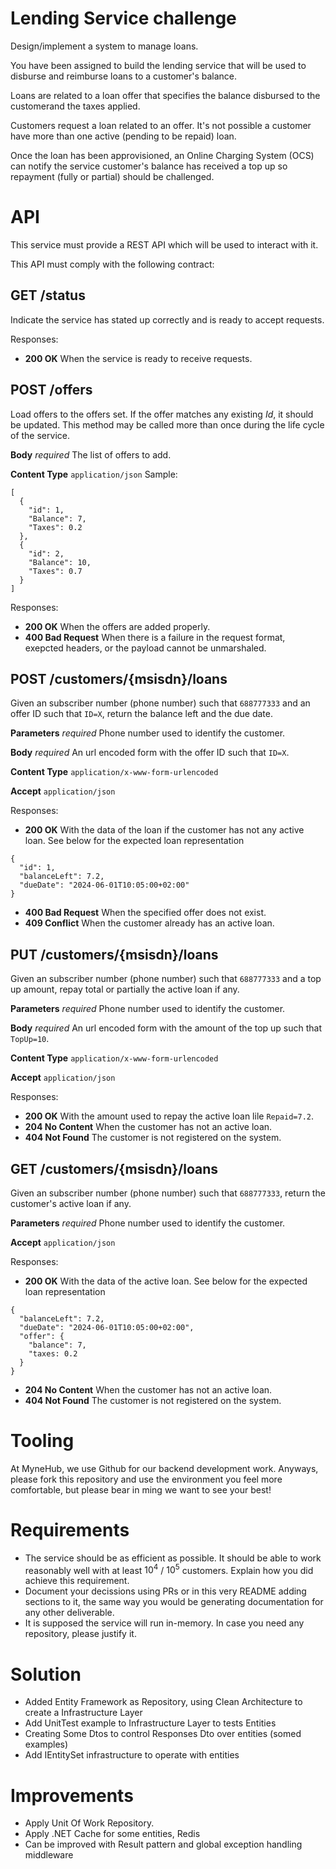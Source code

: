 # Lending Service challenge
Design/implement a system to manage loans.

You have been assigned to build the lending service that will be used to disburse and reimburse loans to a customer's balance.

Loans are related to a loan offer that specifies the balance disbursed to the customerand the taxes applied.

Customers request a loan related to an offer. It's not possible a customer have more than one active (pending to be repaid) loan.

Once the loan has been approvisioned, an Online Charging System (OCS) can notify the service customer's balance has received a top up
so repayment (fully or partial) should be challenged.

# API
This service must provide a REST API which will be used to interact with it.

This API must comply with the following contract:

## GET /status
Indicate the service has stated up correctly and is ready to accept requests.

Responses:
- **200 OK** When the service is ready to receive requests.

## POST /offers
Load offers to the offers set. If the offer matches any existing *Id*, it should be updated.
This method may be called more than once during the life cycle of the service.

**Body** *required* The list of offers to add.

**Content Type** ```application/json```
Sample:
```
[
  {
    "id": 1,
    "Balance": 7,
    "Taxes": 0.2
  },
  {
    "id": 2,
    "Balance": 10,
    "Taxes": 0.7
  }
]
```
Responses:
- **200 OK** When the offers are added properly.
- **400 Bad Request** When there is a failure in the request format, exepcted headers, or the payload cannot be unmarshaled.

## POST /customers/{msisdn}/loans
Given an subscriber number (phone number) such that ```688777333``` and an offer ID such that ```ID=X```, return the balance left and the due date.

**Parameters** *required* Phone number used to identify the customer.

**Body** *required* An url encoded form with the offer ID such that ```ID=X```.

**Content Type** ```application/x-www-form-urlencoded```

**Accept** ```application/json```

Responses:
- **200 OK** With the data of the loan if the customer has not any active loan. See below for the expected loan representation
```
{
  "id": 1,
  "balanceLeft": 7.2,
  "dueDate": "2024-06-01T10:05:00+02:00"
}
```
- **400 Bad Request** When the specified offer does not exist.
- **409 Conflict** When the customer already has an active loan.

## PUT /customers/{msisdn}/loans
Given an subscriber number (phone number) such that ```688777333``` and a top up amount, repay total or partially the active loan if any.

**Parameters** *required* Phone number used to identify the customer.

**Body** *required* An url encoded form with the amount of the top up such that ```TopUp=10```.

**Content Type** ```application/x-www-form-urlencoded```

**Accept** ```application/json```

Responses:
- **200 OK** With the amount used to repay the active loan lile ```Repaid=7.2```.
- **204 No Content** When the customer has not an active loan.
- **404 Not Found** The customer is not registered on the system.

## GET /customers/{msisdn}/loans
Given an subscriber number (phone number) such that ```688777333```, return the customer's active loan if any.

**Parameters** *required* Phone number used to identify the customer.

**Accept** ```application/json```

Responses:
- **200 OK** With the data of the active loan. See below for the expected loan representation
```
{
  "balanceLeft": 7.2,
  "dueDate": "2024-06-01T10:05:00+02:00",
  "offer": {
    "balance": 7,
    "taxes: 0.2
  }
}
```
- **204 No Content** When the customer has not an active loan.
- **404 Not Found** The customer is not registered on the system.

# Tooling
At MyneHub, we use Github for our backend development work. Anyways, please fork this repository and use the environment you feel more comfortable,
but please bear in ming we want to see your best!

# Requirements
- The service should be as efficient as possible. It should be able to work reasonably well with at least $`10^4`$ / $`10^5`$ customers.
  Explain how you did achieve this requirement.
- Document your decissions using PRs or in this very README adding sections to it,
  the same way you would be generating documentation for any other deliverable.
- It is supposed the service will run in-memory. In case you need any repository, please justify it.

# Solution
- Added Entity Framework as Repository, using Clean Architecture to create a Infrastructure Layer 
- Add UnitTest example to Infrastructure Layer to tests Entities
- Creating Some Dtos to control Responses Dto over entities (somed examples)
- Add IEntitySet infrastructure to operate with entities

# Improvements
- Apply Unit Of Work Repository.
- Apply .NET Cache for some entities, Redis
- Can be improved with Result pattern and global exception handling middleware
